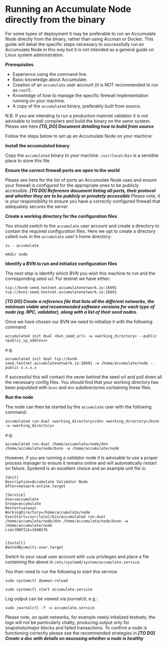 # Running an Accumulate Node directly from the binary

For some types of deployment it may be preferable to run an Accumulate Node directly from the binary, rather than using Accman or Docker.
This guide will detail the specific steps necessary to successfully run an Accumulate Node in this way but it is not intended as a general guide on Linux system administration. 

**Prerequisites**&#x20;

* Experience using the command line.&#x20;
* Basic knowledge about Accumulate.&#x20;
* Creation of an `accumulate` user account (it is NOT recommended to run as `root`!).&#x20;
* Knowledge of how to manage the specific firewall implementation running on your machine.&#x20;
* A copy of the `accumulated` binary, preferably built from source.&#x20;

N.B. If you are intending to run a production mainnet validator it is not advisable to install compilers and build the binary on the same system. 
Please see here ***[TO_DO] Document detailing how to build from source***



Follow the steps below to set up an Accumulate Node on your machine:&#x20;

&#x20;**Install the accumulated binary**&#x20;

Copy the `accumulated` binary to your machine. `/usr/local/bin` is a sensible place to store this file.

&#x20;**Ensure the correct firewall ports are open to the world**&#x20;

Please see here for the list of ports an Accumulate Node uses and ensure your firewall is configured for the appropriate ones to be publicly accessible. 
***[TO DO] Reference document listing all ports, their protocol and whether they are to be publicly or privately accessible***
Please note, it is your responsibility to ensure you have a correctly configured firewall that adequately secures the server.

&#x20;**Create a working directory for the configuration files**&#x20;

You should switch to the `accumulate` user account and create a directory to contain the required configuration files. Here we opt to create a directory called `node` in the `accumulate` user's home directory:

```
su - accumulate
```
```
mkdir node 
```

&#x20;**Identify a BVN to run and initialize configuration files**&#x20;

The next step is identify which BVN you wish this machine to run and the corresponding seed url.
For testnet we have either:
```
tcp://bvn0-seed.testnet.accumulatenetwork.io:16691
tcp://bvn1-seed.testnet.accumulatenetwork.io:16691
```
***[TO DO] Create a reference file that lists all the different networks, the minimum viable and recommended software versions for each type of node (eg. RPC, validator), along with a list of their seed nodes.***

Once we have chosen our BVN we need to initialize it with the following command:
```
accumulated init dual <bvn_seed_url> -w <working_directory> --public <public_ip_address>
```
e.g.
```
accumulated init dual tcp://bvn0-seed.testnet.accumulatenetwork.io:16691 -w /home/accumulate/node --public x.x.x.x
```

If successful this will contact the sever behind the seed url and pull down all the necessary config files. You should find that your working directory has been populated with `bvnn` and `dnn` subdirectories containing these files.

&#x20;**Run the node**&#x20;

The node can then be started by the `accumulate` user with the following command:
```
accumulated run-dual <working_directory>/dnn <working_directory>/bvnn -w <working_directory>
```
e.g.
```
accumulated run-dual /home/accumulate/node/dnn /home/accumulate/node/bvnn -w /home/accumulate/node
```

However, if you are running a validator node it is advisable to use a proper process manager to ensure it remains online and will automatically restart on failure. Systemd is an excellent choice and an example unit file is:
```
[Unit]
Description=Accumulate Validator Node
After=network-online.target

[Service]
User=accumulate
Group=accumulate
Restart=always
WorkingDirectory=/home/accumulate/node
ExecStart=/usr/local/bin/accumulated run-dual /home/accumulate/node/dnn /home/accumulate/node/bvnn -w /home/accumulate/node
LimitNOFILE=1048576


[Install]
WantedBy=multi-user.target
```
Switch to your usual user account with `sudo` privileges and place a file containing the above in `/etc/systemd/system/accumulate.service`.

You then need to run the following to start this service:
```
sudo systemctl daemon-reload
```
```
sudo systemctl start accumulate.service
```

Log output can be viewed via journalctl, e.g.:
```
sudo journalctl -f -u accumulate.service
```

Please note, on quiet networks, for example newly initalized testnets, the logs will not be particularly chatty, producing output only for snapshots/major blocks and failed transactions.
To confirm a node is functioning correctly please see the recommended strategies in 
***[TO DO] Create a doc with details on assessing whether a node is healthy***
